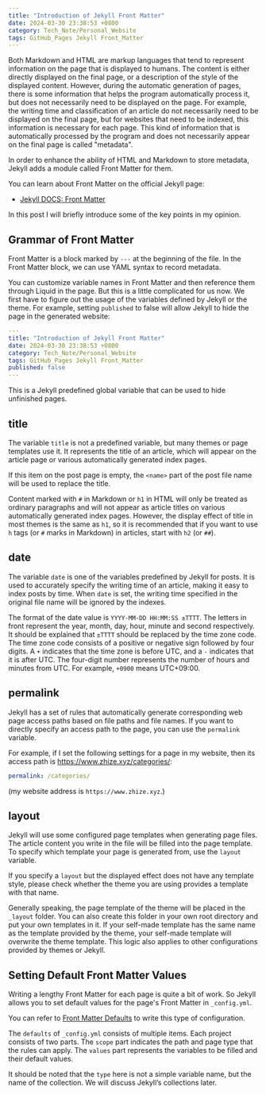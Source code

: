 ```yaml
---
title: "Introduction of Jekyll Front Matter"
date: 2024-03-30 23:38:53 +0800
category: Tech_Note/Personal_Website
tags: GitHub_Pages Jekyll Front_Matter
---
```


Both Markdown and HTML are markup languages that tend to represent information on the page that is displayed to humans. The content is either directly displayed on the final page, or a description of the style of the displayed content. However, during the automatic generation of pages, there is some information that helps the program automatically process it, but does not necessarily need to be displayed on the page. For example, the writing time and classification of an article do not necessarily need to be displayed on the final page, but for websites that need to be indexed, this information is necessary for each page. This kind of information that is automatically processed by the program and does not necessarily appear on the final page is called "metadata".

In order to enhance the ability of HTML and Markdown to store metadata, Jekyll adds a module called Front Matter for them.

You can learn about Front Matter on the official Jekyll page:

* [Jekyll DOCS: Front Matter](https://jekyllrb.com/docs/front-matter/)

In this post I will briefly introduce some of the key points in my opinion.

## Grammar of Front Matter

Front Matter is a block marked by `---` at the beginning of the file. In the Front Matter block, we can use YAML syntax to record metadata.

You can customize variable names in Front Matter and then reference them through Liquid in the page. But this is a little complicated for us now. We first have to figure out the usage of the variables defined by Jekyll or the theme. For example, setting `published` to false will allow Jekyll to hide the page in the generated website:

```yaml
---
title: "Introduction of Jekyll Front Matter"
date: 2024-03-30 23:38:53 +0800
category: Tech_Note/Personal_Website
tags: GitHub_Pages Jekyll Front_Matter
published: false
---
```

This is a Jekyll predefined global variable that can be used to hide unfinished pages.

## title

The variable `title` is not a predefined variable, but many themes or page templates use it. It represents the title of an article, which will appear on the article page or various automatically generated index pages.

If this item on the post page is empty, the `<name>` part of the post file name will be used to replace the title.

Content marked with `#` in Markdown or `h1` in HTML will only be treated as ordinary paragraphs and will not appear as article titles on various automatically generated index pages. However, the display effect of title in most themes is the same as `h1`, so it is recommended that if you want to use `h` tags (or `#` marks in Markdown) in articles, start with `h2` (or `##`).

## date

The variable `date` is one of the variables predefined by Jekyll for posts. It is used to accurately specify the writing time of an article, making it easy to index posts by time. When `date` is set, the writing time specified in the original file name will be ignored by the indexes.

The format of the date value is `YYYY-MM-DD HH:MM:SS ±TTTT`. The letters in front represent the year, month, day, hour, minute and second respectively. It should be explained that `±TTTT` should be replaced by the time zone code. The time zone code consists of a positive or negative sign followed by four digits. A `+` indicates that the time zone is before UTC, and a `-` indicates that it is after UTC. The four-digit number represents the number of hours and minutes from UTC. For example, `+0900` means UTC+09:00.

## permalink

Jekyll has a set of rules that automatically generate corresponding web page access paths based on file paths and file names. If you want to directly specify an access path to the page, you can use the `permalink` variable.

For example, if I set the following settings for a page in my website, then its access path is <https://www.zhize.xyz/categories/>:

```yaml
permalink: /categories/
```

(my website address is `https://www.zhize.xyz`.)

## layout

Jekyll will use some configured page templates when generating page files. The article content you write in the file will be filled into the page template. To specify which template your page is generated from, use the `layout` variable.

If you specify a `layout` but the displayed effect does not have any template style, please check whether the theme you are using provides a template with that name.

Generally speaking, the page template of the theme will be placed in the `_layout` folder. You can also create this folder in your own root directory and put your own templates in it. If your self-made template has the same name as the template provided by the theme, your self-made template will overwrite the theme template. This logic also applies to other configurations provided by themes or Jekyll.

## Setting Default Front Matter Values

Writing a lengthy Front Matter for each page is quite a bit of work. So Jekyll allows you to set default values for the page's Front Matter in `_config.yml`.

You can refer to [Front Matter Defaults](https://jekyllrb.com/docs/configuration/front-matter-defaults/) to write this type of configuration.

The `defaults` of `_config.yml` consists of multiple items. Each project consists of two parts. The `scope` part indicates the path and page type that the rules can apply. The `values` part represents the variables to be filled and their default values.

It should be noted that the `type` here is not a simple variable name, but the name of the collection. We will discuss Jekyll’s collections later.
